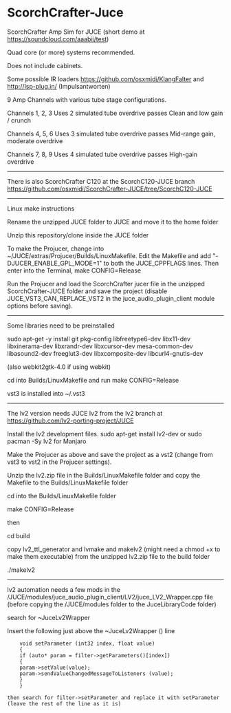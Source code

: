 # ScorchCrafter-Juce


ScorchCrafter Amp Sim for JUCE (short demo at https://soundcloud.com/aaabii/test)

Quad core (or more) systems recommended.

Does not include cabinets.

Some possible IR loaders https://github.com/osxmidi/KlangFalter and http://lsp-plug.in/ (Impulsantworten)

9 Amp Channels with various tube stage configurations.

Channels 1, 2, 3
Uses 2 simulated tube overdrive passes
Clean and low gain / crunch

Channels 4, 5, 6
Uses 3 simulated tube overdrive passes
Mid-range gain, moderate overdrive

Channels 7, 8, 9
Uses 4 simulated tube overdrive passes
High-gain overdrive

-------

There is also ScorchCrafter C120 at the ScorchC120-JUCE branch https://github.com/osxmidi/ScorchCrafter-JUCE/tree/ScorchC120-JUCE

--------

Linux make instructions

Rename the unzipped JUCE folder to JUCE and move it to the home folder

Unzip this repository/clone inside the JUCE folder

To make the Projucer, change into ~/JUCE/extras/Projucer/Builds/LinuxMakefile.
Edit the Makefile and add "-DJUCER_ENABLE_GPL_MODE=1" to both the JUCE_CPPFLAGS lines.
Then enter into the Terminal, 
make CONFIG=Release

Run the Projucer and load the ScorchCrafter jucer file in the unzipped ScorchCrafter-JUCE folder and save the project (disable JUCE_VST3_CAN_REPLACE_VST2 in the juce_audio_plugin_client module options before saving).

---------
 
Some libraries need to be preinstalled

sudo apt-get -y install git pkg-config libfreetype6-dev libx11-dev libxinerama-dev libxrandr-dev libxcursor-dev mesa-common-dev libasound2-dev freeglut3-dev libxcomposite-dev libcurl4-gnutls-dev

(also webkit2gtk-4.0 if using webkit)

cd into Builds/LinuxMakefile and run make CONFIG=Release

vst3 is installed into ~/.vst3

--------

The lv2 version needs JUCE lv2 from the lv2 branch at https://github.com/lv2-porting-project/JUCE

Install the lv2 development files.
sudo apt-get install lv2-dev or sudo pacman -Sy lv2 for Manjaro

Make the Projucer as above and save the project as a vst2 (change from vst3 to vst2 in the Projucer settings).

Unzip the lv2.zip file in the Builds/LinuxMakefile folder and copy the Makefile to the Builds/LinuxMakefile folder

cd into the Builds/LinuxMakefile folder

make CONFIG=Release

then

cd build

copy lv2_ttl_generator and lvmake and makelv2 (might need a chmod +x to make them executable) from the unzipped lv2.zip file to the build folder

./makelv2

----------

lv2 automation needs a few mods in the /JUCE/modules/juce_audio_plugin_client/LV2/juce_LV2_Wrapper.cpp file (before copying the /JUCE/modules folder to the JuceLibraryCode folder)

search for ~JuceLv2Wrapper

Insert the following just above the ~JuceLv2Wrapper () line

```
    void setParameter (int32 index, float value)
    {
    if (auto* param = filter->getParameters()[index])	
    {
    param->setValue(value);
    param->sendValueChangedMessageToListeners (value);    
	}
    }  
    
then search for filter->setParameter and replace it with setParameter (leave the rest of the line as it is)

```
